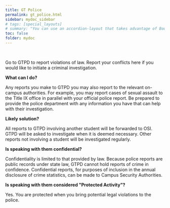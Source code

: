 ```yaml
---
title: GT Police
permalink: gt_police.html
sidebar: mydoc_sidebar
# tags: [special_layouts]
# summary: "You can use an accordion-layout that takes advantage of Bootstrap styling. This is useful for an FAQ page."
toc: false
folder: mydoc
---
```


<p>&nbsp;</p>

<p>Go to GTPD to report violations of law. Report your conflicts here if you would like to initiate a criminal investigation.</p>

<p><b>What can I do?</b></p>
   <p>Any reports you make to GTPD you may also report to the relevant on-campus authorities. For example, you may report cases of sexual assault to the Title IX office in parallel with your official police report. Be prepared to provide the police department with any information you have that can help with their investigation.</p>

<p><b>Likely solution?</b></p>
   <p>All reports to GTPD involving another student will be forwarded to OSI. GTPD will be asked to investigate when it is deemed necessary. Other reports not involving a student will be investigated regularly.</p>

<p><b>Is speaking with them confidential?</b></p>
   <p class="answer">Confidentiality is limited to that provided by law. Because police reports are public records under state law, GTPD cannot hold reports of crime in confidence. Confidential reports, for purposes of inclusion in the annual disclosure of crime statistics, can be made to Campus Security Authorities.</p>

<p><b>Is speaking with them considered "Protected Activity"?</b></p>
   <p class="answer">Yes. You are protected when you bring potential legal violations to the police.</p>
